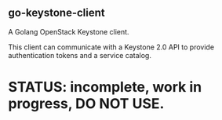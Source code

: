 ## go-keystone-client

A Golang OpenStack Keystone client.

This client can communicate with a Keystone 2.0 API to provide authentication tokens and a service catalog.

# STATUS: incomplete, work in progress, DO NOT USE.